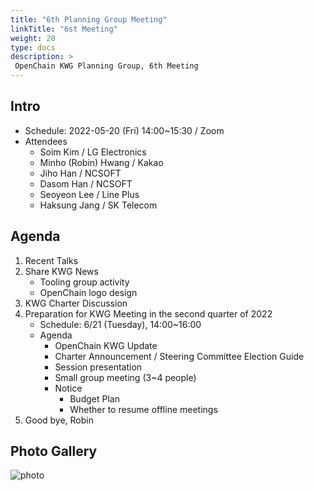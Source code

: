 ```yaml
---
title: "6th Planning Group Meeting"
linkTitle: "6st Meeting"
weight: 20
type: docs
description: >
 OpenChain KWG Planning Group, 6th Meeting
---
```


## Intro

* Schedule: 2022-05-20 (Fri) 14:00~15:30 / Zoom
* Attendees
   * Soim Kim / LG Electronics
   * Minho (Robin) Hwang  / Kakao 
   * Jiho Han / NCSOFT
   * Dasom Han / NCSOFT
   * Seoyeon Lee / Line Plus 
   * Haksung Jang / SK Telecom

## Agenda

1. Recent Talks
2. Share KWG News
    * Tooling group activity
    * OpenChain logo design
3. KWG Charter Discussion
4. Preparation for KWG Meeting in the second quarter of 2022
    * Schedule: 6/21 (Tuesday), 14:00~16:00
    * Agenda
      * OpenChain KWG Update
      * Charter Announcement / Steering Committee Election Guide
      * Session presentation
      * Small group meeting (3~4 people)
      * Notice
        * Budget Plan
        * Whether to resume offline meetings
5. Good bye, Robin

## Photo Gallery
![photo](./planning6.png)